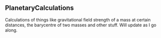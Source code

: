 PlanetaryCalculations
-----------------

Calculations of things like gravitational field strength of a mass at certain distances,
the barycentre of two masses and other stuff.  Will update as I go along.
